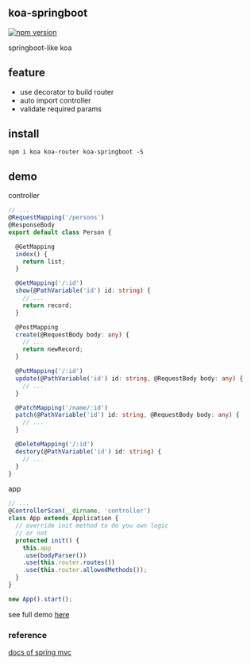 ## koa-springboot
[![npm version](https://badge.fury.io/js/koa-springboot.svg)](https://badge.fury.io/js/koa-springboot) 

springboot-like koa

## feature
- use decorator to build router
- auto import controller
- validate required params

## install  
`npm i koa koa-router koa-springboot -S`

## demo
controller  
``` typescript
// ...
@RequestMapping('/persons')
@ResponseBody
export default class Person {

  @GetMapping
  index() {
    return list;
  }

  @GetMapping('/:id')
  show(@PathVariable('id') id: string) {
    // ...
    return record;
  }

  @PostMapping
  create(@RequestBody body: any) {
    // ...
    return newRecord;
  }

  @PutMapping('/:id')
  update(@PathVariable('id') id: string, @RequestBody body: any) {
    // ...
  }

  @PatchMapping('/name/:id')
  patch(@PathVariable('id') id: string, @RequestBody body: any) {
    // ...
  }

  @DeleteMapping('/:id')
  destory(@PathVariable('id') id: string) {
    // ...
  }
}

```

app
``` typescript
// ...
@ControllerScan(__dirname, 'controller')
class App extends Application {
  // override init method to do you own logic
  // or not
  protected init() {
    this.app
    .use(bodyParser())
    .use(this.router.routes())
    .use(this.router.allowedMethods());
  }
}

new App().start();
```
see full demo [here](https://github.com/AsherWang/koa-springboot/tree/demo)

### reference
[docs of spring mvc](https://docs.spring.io/spring/docs/current/spring-framework-reference/web.html#mvc-controller)
